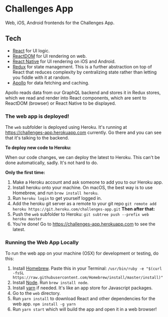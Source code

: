 # Challenges App

Web, iOS, Android frontends for the Challenges App.

## Tech

- [React](https://facebook.github.io/react/) for UI logic.
- [ReactDOM](https://facebook.github.io/react/docs/react-dom.html) for UI rendering on web.
- [React Native](http://facebook.github.io/react-native/) for UI rendering on iOS and Android.
- [Redux](http://redux.js.org) for state management. This is a further abstraction on top of React that reduces complexity by centralizing state rather than letting you fiddle with it at random.
- [Apollo](http://dev.apollodata.com) for data fetching and caching.

Apollo reads data from our GraphQL backend and stores it in Redux stores, which we read and render into React components, which are sent to ReactDOM (browser) or React Native to be displayed.

### The web app is deployed!

The `web` subfolder is deployed using Heroku. It's running at https://challenges-app.herokuapp.com currently. Go there and you can see that it's talking to the backend.

**To deploy new code to Heroku:**

When our code changes, we can deploy the latest to Heroku. This can't be done automatically, sadly. It's not hard to do.

**Only the first time:**
1. Make a Heroku account and ask someone to add you to our Heroku app.
1. Install heroku onto your machine. On macOS, the best way is to use Homebrew, and run `brew install heroku`.
1. Run `heroku login` to get yourself logged in.
1. Add the heroku git server as a remote to your git repo `git remote add heroku https://git.heroku.com/challenges-app.git`
**Then after that:**
1. Push the `web` subfolder to Heroku: `git subtree push --prefix web heroku master`
1. You're done! Go to https://challenges-app.herokuapp.com to see the latest.

### Running the Web App Locally

To run the web app on your machine (OSX) for development or testing, do this:

1. Install [Homebrew](https://brew.sh). Paste this in your Terminal: `/usr/bin/ruby -e "$(curl -fsSL https://raw.githubusercontent.com/Homebrew/install/master/install)"`
1. Install [Node](https://nodejs.org). Run `brew install node`.
1. Install [yarn](https://yarnpkg.com/en/) if needed. It's like an app store for Javascript packages.
1. Go to the `web` directory.
1. Run `yarn install` to download React and other dependencies for the web app. `npm install -g yarn`
1. Run `yarn start` which will build the app and open it in a web browser!
